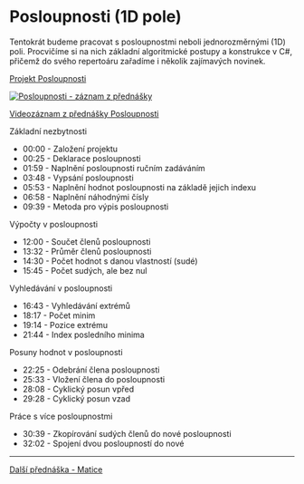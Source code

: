 # Posloupnosti (1D pole)

Tentokrát budeme pracovat s posloupnostmi neboli jednorozměrnými (1D) poli. Procvičíme si na nich základní algoritmické postupy a konstrukce v C#, přičemž do svého repertoáru zařadíme i několik zajímavých novinek.

[Projekt Posloupnosti](https://github.com/PetrVobornik/prednasky/tree/master/ZakladyCs/02-Posloupnosti/Posloupnosti)

[![Posloupnosti - záznam z přednášky](https://img.youtube.com/vi/zF3bdaezONA/0.jpg)](https://youtu.be/zF3bdaezONA)

[Videozáznam z přednášky Posloupnosti](https://youtu.be/zF3bdaezONA)


Základní nezbytnosti
* 00:00 - Založení projektu
* 00:25 - Deklarace posloupnosti
* 01:59 - Naplnění posloupnosti ručním zadáváním
* 03:48 - Vypsání posloupnosti
* 05:53 - Naplnění hodnot posloupnosti na základě jejich indexu
* 06:58 - Naplnění náhodnými čísly
* 09:39 - Metoda pro výpis posloupnosti

Výpočty v posloupnosti
* 12:00 - Součet členů posloupnosti
* 13:32 - Průměr členů posloupnosti
* 14:30 - Počet hodnot s danou vlastností (sudé)
* 15:45 - Počet sudých, ale bez nul

Vyhledávání v posloupnosti
* 16:43 - Vyhledávání extrémů
* 18:17 - Počet minim
* 19:14 - Pozice extrému
* 21:44 - Index posledního minima

Posuny hodnot v posloupnosti
* 22:25 - Odebrání člena posloupnosti
* 25:33 - Vložení člena do posloupnosti
* 28:08 - Cyklický posun vpřed
* 29:28 - Cyklický posun vzad

Práce s více posloupnostmi
* 30:39 - Zkopírování sudých členů do nové posloupnosti
* 32:02 - Spojení dvou posloupností do nové

---

[Další přednáška - Matice](https://github.com/PetrVobornik/prednasky/tree/master/ZakladyCs/03-Matice)
